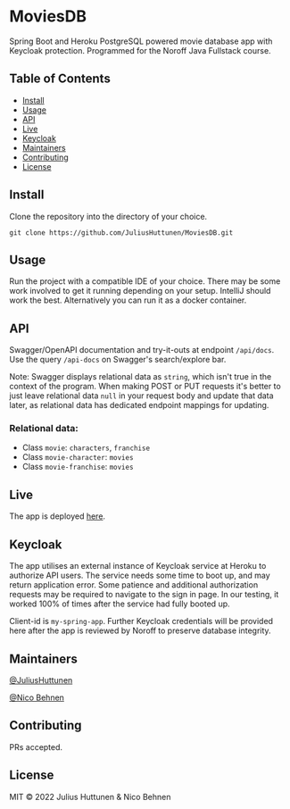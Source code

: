 # MoviesDB
Spring Boot and Heroku PostgreSQL powered movie database app with Keycloak protection. Programmed for the Noroff Java Fullstack course.

## Table of Contents

- [Install](#install)
- [Usage](#usage)
- [API](#api)
- [Live](#live)
- [Keycloak](#keycloak)
- [Maintainers](#maintainers)
- [Contributing](#contributing)
- [License](#license)

## Install

Clone the repository into the directory of your choice.

```
git clone https://github.com/JuliusHuttunen/MoviesDB.git
```

## Usage

Run the project with a compatible IDE of your choice. There may be some work involved to get it running depending on your setup. IntelliJ should work the best. Alternatively you can run it as a docker container.

## API

Swagger/OpenAPI documentation and try-it-outs at endpoint ``/api/docs``. Use the query ``/api-docs`` on Swagger's search/explore bar.

Note: Swagger displays relational data as ``string``, which isn't true in the context of the program. When making 
POST or PUT requests it's better to just leave relational data ``null`` in your request body and update that data later, as relational data has dedicated endpoint mappings for updating.

### Relational data:
- Class ``movie``: ``characters``, ``franchise``
- Class ``movie-character``: ``movies``
- Class ``movie-franchise``: ``movies``

## Live

The app is deployed [here](https://moviedb-postgresql.herokuapp.com/api/docs).

## Keycloak

The app utilises an external instance of Keycloak service at Heroku to authorize API users. The service needs some time to boot up, and may return application error. Some 
patience and additional authorization requests may be required to navigate to the sign in page. In our testing, it worked 100% of times after the service had fully booted up. 

Client-id is ``my-spring-app``. Further Keycloak credentials will be provided here after the app is reviewed by Noroff to preserve database integrity.

## Maintainers

[@JuliusHuttunen](https://github.com/JuliusHuttunen)

[@Nico Behnen](https://github.com/azruim)

## Contributing

PRs accepted.

## License

MIT © 2022 Julius Huttunen &amp; Nico Behnen
